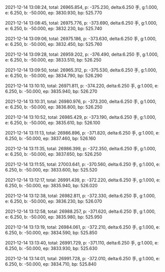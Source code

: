 2021-12-14 13:08:24, total: 26965.854, p: -375.230, delta:6.250 手, g:1.000, e: 6.250, b: -50.000, ep: 3830.930, bp: 525.770

2021-12-14 13:08:45, total: 26975.776, p: -373.690, delta:6.250 手, g:1.000, e: 6.250, b: -50.000, ep: 3832.230, bp: 525.740

2021-12-14 13:09:06, total: 26975.186, p: -373.630, delta:6.250 手, g:1.000, e: 6.250, b: -50.000, ep: 3832.450, bp: 525.760

2021-12-14 13:09:28, total: 26959.202, p: -376.490, delta:6.250 手, g:1.000, e: 6.250, b: -50.000, ep: 3833.510, bp: 526.250

2021-12-14 13:09:50, total: 26965.312, p: -375.530, delta:6.250 手, g:1.000, e: 6.250, b: -50.000, ep: 3834.790, bp: 526.290

2021-12-14 13:10:10, total: 26971.811, p: -374.220, delta:6.250 手, g:1.000, e: 6.250, b: -50.000, ep: 3835.940, bp: 526.270

2021-12-14 13:10:31, total: 26980.976, p: -373.200, delta:6.250 手, g:1.000, e: 6.250, b: -50.000, ep: 3836.800, bp: 526.250

2021-12-14 13:10:52, total: 26985.429, p: -373.190, delta:6.250 手, g:1.000, e: 6.250, b: -50.000, ep: 3835.610, bp: 526.100

2021-12-14 13:11:13, total: 26986.896, p: -371.820, delta:6.250 手, g:1.000, e: 6.250, b: -50.000, ep: 3837.460, bp: 526.160

2021-12-14 13:11:35, total: 26986.399, p: -372.350, delta:6.250 手, g:1.000, e: 6.250, b: -50.000, ep: 3837.650, bp: 526.250

2021-12-14 13:11:55, total: 27003.641, p: -370.560, delta:6.250 手, g:1.000, e: 6.250, b: -50.000, ep: 3833.600, bp: 525.520

2021-12-14 13:12:17, total: 26991.439, p: -372.220, delta:6.250 手, g:1.000, e: 6.250, b: -50.000, ep: 3835.940, bp: 526.020

2021-12-14 13:12:38, total: 26982.811, p: -372.330, delta:6.250 手, g:1.000, e: 6.250, b: -50.000, ep: 3836.230, bp: 526.070

2021-12-14 13:12:58, total: 26988.257, p: -371.620, delta:6.250 手, g:1.000, e: 6.250, b: -50.000, ep: 3835.980, bp: 525.950

2021-12-14 13:13:19, total: 26984.061, p: -372.210, delta:6.250 手, g:1.000, e: 6.250, b: -50.000, ep: 3834.590, bp: 525.850

2021-12-14 13:13:40, total: 26991.729, p: -371.110, delta:6.250 手, g:1.000, e: 6.250, b: -50.000, ep: 3833.930, bp: 525.630

2021-12-14 13:14:01, total: 26991.728, p: -372.010, delta:6.250 手, g:1.000, e: 6.250, b: -50.000, ep: 3834.710, bp: 525.840